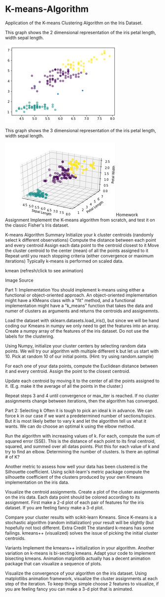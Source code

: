 # K-means-Algorithm

Application of the K-means Clustering Algorithm on the Iris Dataset.

This graph shows the 2 dimensional representation of the iris petal length, width sepal length.

![](image/output_36_0.png)

This graph shows the 3 dimensional representation of the iris petal length, width sepal length.

![](image/output_37_0.png)
Homework Assignment
Implement the K-means algorithm from scratch, and test it on the classic Fisher's Iris dataset.

K-means Algorithm Summary
Initialize your k cluster centroids (randomly select k different observations)
Compute the distance between each point and every centroid
Assign each data point to the centroid closest to it
Move the cluster centroid to the center (mean) of all the points assigned to it
Repeat until you reach stopping criteria (either convergence or maximum iterations)
Typically k-means is performed on scaled data.

kmean (refresh/click to see animation)

Image Source

Part 1: Implementation
You should implement k-means using either a functional or object-oriented approach. An object-oriented implementation might have a KMeans class with a "fit" method, and a functional implementation might have a "k_means" function that takes the data and numer of clusters as arguments and returns the centroids and assignemnts.

Load the dataset with sklearn.datasets.load_iris(), but since we will be hand coding our Kmeans in numpy we only need to get the features into an array. Create a numpy array of the features of the iris dataset. Do not use the labels for the clustering.

Using Numpy, initialize your cluster centers by selecting random data points. We will try our algorithm with multiple different k but let us start with 10. Pick at random 10 of our initial points. (Hint: try using random.sample)

For each one of your data points, compute the Euclidean distance between it and every centroid. Assign the point to the closest centroid.

Update each centroid by moving it to the center of all the points assigned to it. (E.g. make it the average of all the points in the cluster.)

Repeat steps 3 and 4 until convergence or max_iter is reached. If no cluster assignments change between iterations, then the algorithm has converged.

Part 2: Selecting k
Often it is tough to pick an ideal k in advance. We can force k in our case if we want a predetermined number of sections/topics. But it is most likely better to vary k and let the algorithm tell us what it wants. We can do choose an optimal k using the elbow method.

Run the algorithm with increasing values of k. For each, compute the sum of squared error (SSE). This is the distance of each point to its final centroid, squared, and summed over all datas points. Plot this for each value of k and try to find an elbow. Determining the number of clusters. Is there an optimal # of K?

Another metric to assess how well your data has been clustered is the Silhouette coefficient. Using scikit-learn's metric package compute the silhouette coefficient of the clusters produced by your own Kmeans implementation on the iris data.

Visualize the centroid assignments. Create a plot of the cluster assignments on the iris data. Each data point should be colored according to its assignment. First make a 2-d plot of each pair of features for the iris dataset. If you are feeling fancy make a 3-d plot.



Compare your cluster results with scikit-learn Kmeans. Since K-means is a stochastic algorithm (random initialization) your result will be slightly (but hopefully not too) different.
Extra Credit
The standard k-means has some failings. kmeans++ (visualized) solves the issue of picking the initial cluster centroids.

Variants
Implement the kmeans++ initialization in your algorithm.
Another variation on k-means is bi-secting kmeans. Adapt your code to implement bisecting kmeans.
Animation
matplotlib actually has a decent animation package that can visualize a sequence of plots.

Visualize the convergence of your algorithm on the iris dataset. Using matplotlibs animation framework, visualize the cluster assignments at each step of the iteration. To keep things simple choose 2 features to visualize, if you are feeling fancy you can make a 3-d plot that is animated.
